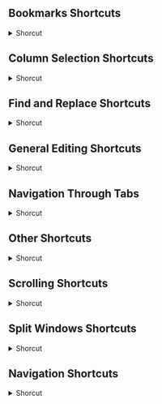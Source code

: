 ## Bookmarks Shortcuts
<details>
           <summary>Shorcut</summary>

Shortcut | Description
------------ | -------------
Cmd + F2 | Switch bookmark | 
Cmd + Shift + F2 | Clear bookmarks | 
F2 | Next bookmark | 
Shift + F2 | Previous bookmark | 

</details>

## Column Selection Shortcuts
<details>
           <summary>Shorcut</summary>

Shortcut | Description
------------ | -------------
Cmd + Option + Down Arrow | Column selection down | 
Cmd + Option + Up Arrow | Column selection up | 

</details>

## Find and Replace Shortcuts
<details>
           <summary>Shorcut</summary>

Shortcut | Description
------------ | -------------
Cmd + F | Find | 
Cmd + Option + F | Replace | 
Cmd + Shift + F | Find in files | 

</details>

## General Editing Shortcuts
<details>
           <summary>Shorcut</summary>

Shortcut | Description
------------ | -------------
Cmd + / | Comment/Uncomment current line | 
Cmd + [ | Unindent current lines | 
Cmd + ] | Indent current Lines | 
Cmd + Ctrl + Down Arrow | Move line down | 
Cmd + Ctrl + F | Switch fullscreen mode | 
Cmd + Ctrl + G | Select all occurencs of current section | 
Cmd + Ctrl + Shift + F | Switch distractionfree mode | 
Cmd + Ctrl + Up Arrow | Move line up | 
Cmd + D | Select Word(repeat select other occurrences) | 
Cmd + Enter | Insert line after | 
Cmd + J | Join Line below to end of current line | 
Cmd + K + B | Switch side bar | 
Cmd + K + Del | Delete from cursor to start of line | 
Cmd + K + L | Convert to lowercase | 
Cmd + K + U | Convert to uppercase | 
Cmd + L | Select Line(repeat to select next lines) | 
Cmd + Left Arrow | Move to beginning of text on line | 
Cmd + Right Arrow | Move to end of line | 
Cmd + Shift + / | Block comment current selection | 
Cmd + Shift + D | Duplicate lines | 
Cmd + Shift + Down Arrow | Selection down | 
Cmd + Shift + K | Delete line | 
Cmd + Shift + P | Command palette | 
Cmd + Shift + Up Arrow | Selection up | 
Cmd + Shift + V | Paste and indent correctly | 
Cmd + U | Undo | 
Cmd + V | Paste line | 
Cmd + X | Cut line | 
Cmd + Y | Redo | 
Ctrl + ' | Python console | 
Ctrl + A | Move to beginning of line | 
Ctrl + Cmd + G | Select all occurrences of current selection | 
Ctrl + M | Jump to closing parentheses Repeat to jump to opening parentheses | 
Ctrl + Shift + Down Arrow | Extra cursor on the line below | 
Ctrl + Shift + M | Select all contents of the current parentheses | 
Ctrl + Shift + Up Arrow | Extra cursor on the line above | 
Option + . | Close current HTML tag | 
Option + Shift + W | Wrap selection in HTML tag | 

</details>

## Navigation Through Tabs
<details>
           <summary>Shorcut</summary>

Shortcut | Description
------------ | -------------
Cmd + Left Arrow | Find in files | 
Cmd + Page Down | Cycle down through tabs | 
Cmd + Page Up | Cycle up through tabs | 
Cmd + W | Close current tab | 
Option + 1..9 | Switch to tab number | 

</details>

## Other Shortcuts
<details>
           <summary>Shorcut</summary>

Shortcut | Description
------------ | -------------
Cmd + Ctrl + Down Arrow | Clip text downwards | 
Cmd + Ctrl + Up Arrow | Clip text upwards | 
Cmd + K + B | Toggle side Bar | 
Shift + Ctrl + P | Show scope in status bar | 

</details>

## Scrolling Shortcuts
<details>
           <summary>Shorcut</summary>

Shortcut | Description
------------ | -------------
Cmd + Down Arrow | Scroll to end of file | 
Cmd + Up Arrow | Scroll to start of file | 
Ctrl + L | Center current line vertically in page | 
Ctrl + V | Scroll down one page | 

</details>

## Split Windows Shortcuts
<details>
           <summary>Shorcut</summary>

Shortcut | Description
------------ | -------------
Ctrl + 1..4 | Jump to group where num is 1..4 | 
Ctrl + Shift + 1..9 | Move file to specified group where num is 1..4 | 
Option + Cmd + 1 | Revert view to single column | 
Option + Cmd + 2 | Split view into two columns | 
Option + Cmd + 3 | Split view into three columns | 
Option + Cmd + 4 | Split view into four columns | 
Option + Cmd + 5 | Set view to grid | 
Option + Cmd + 8 | Split view into two rows | 

</details>

## Navigation Shortcuts
<details>
           <summary>Shorcut</summary>

Shortcut | Description
------------ | -------------
Cmd + R | Go to symbol | 
Cmd + T | Immediately open files by name | 
Ctrl + ; | Go to word | 
Ctrl + G | Go to line | 
</details>
